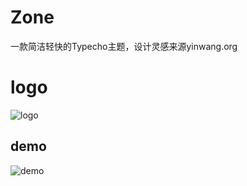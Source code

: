 # Zone
一款简洁轻快的Typecho主题，设计灵感来源yinwang.org

# logo
![logo](https://vip.123pan.cn/1818691018/url/Snipaste_2024-08-29_09-13-14.png)

## demo
![demo](https://vip.123pan.cn/1818691018/url/demo.gif)
